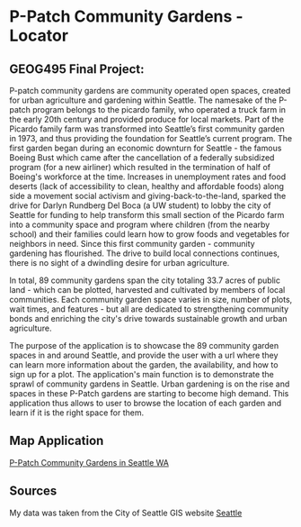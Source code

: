 # P-Patch Community Gardens - Locator
## GEOG495 Final Project: 
P-patch community gardens are community operated open spaces, created for urban agriculture and gardening within Seattle. The namesake of the P-patch program belongs to the picardo family, who operated a truck farm in the early 20th century  and provided produce for local markets. Part of the Picardo family farm was transformed into Seattle’s first community garden in 1973, and thus providing the foundation for Seattle’s current program. The first garden began during an economic downturn for Seattle - the famous Boeing Bust which came after the cancellation of a federally subsidized program (for a new airliner) which resulted in the termination of half of Boeing's workforce at the time. Increases in unemployment rates and food deserts (lack of accessibility to clean, healthy and affordable foods) along side a movement social activism and giving-back-to-the-land, sparked the drive for Darlyn Rundberg Del Boca (a UW student) to lobby the city of Seattle for funding to help transform this small section of the Picardo farm into a community space and program where children (from the nearby school) and their families could learn how to grow foods and vegetables for neighbors in need. Since this first community garden - community gardening has flourished. The drive to build local connections continues, there is no sight of a dwindling desire for urban agriculture. 

In total, 89 community gardens span the city totaling 33.7 acres of public land - which can be plotted, harvested and cultivated by members of local communities. Each community garden space varies in size, number of plots, wait times, and features - but all are dedicated to strengthening community bonds and enriching the city's drive towards sustainable growth and urban agriculture. 

The purpose of the application is to showcase the 89 community garden spaces in and around Seattle, and provide the user with a url where they can learn more information about the garden, the availability, and how to sign up for a plot. The application's main function is to demonstrate the sprawl of community gardens in Seattle. Urban gardening is on the rise and spaces in these P-Patch gardens are starting to become high demand. This application thus allows to user to browse the location of each garden and learn if it is the right space for them.

## Map Application
[P-Patch Community Gardens in Seattle WA](https://madiframpton.github.io/GEOG495_ppatch_gardens/)

## Sources
My data was taken from the City of Seattle GIS website
[Seattle](https://data-seattlecitygis.opendata.arcgis.com/)
